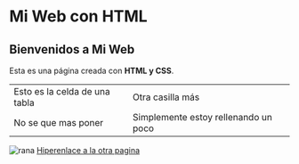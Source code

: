 <!DOCTYPE html>
<html lang="es">
   <head>
       <meta charset="UTF-8">
       <meta name="viewport" content="width=device-width, initial-scale=1.0">
       <h1>Mi Web con HTML</h1>
   </head>
   <body>
       <h2>Bienvenidos a Mi Web</h2>
       <p>Esta es una página creada con <strong>HTML y CSS</strong>.</p>
      <table>
         <tr>
            <td>Esto es la celda de una tabla</td>
            <td>Otra casilla más</td>
         </tr>
         <tr>
            <td>No se que mas poner</td>
            <td>Simplemente estoy rellenando un poco</td>
         </tr>
      </table>
         <img src="https://github.com/user-attachments/assets/81dffac9-f1ed-4176-b6d0-0c75b6099c79" alt="rana">
         <a href="https://github.com/Alvaro608/README.md.git">Hiperenlace a la otra pagina</a>
   </body>
</html>
